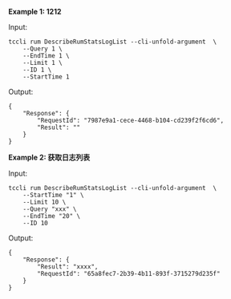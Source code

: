 **Example 1: 1212**



Input: 

```
tccli rum DescribeRumStatsLogList --cli-unfold-argument  \
    --Query 1 \
    --EndTime 1 \
    --Limit 1 \
    --ID 1 \
    --StartTime 1
```

Output: 
```
{
    "Response": {
        "RequestId": "7987e9a1-cece-4468-b104-cd239f2f6cd6",
        "Result": ""
    }
}
```

**Example 2: 获取日志列表**



Input: 

```
tccli rum DescribeRumStatsLogList --cli-unfold-argument  \
    --StartTime "1" \
    --Limit 10 \
    --Query "xxx" \
    --EndTime "20" \
    --ID 10
```

Output: 
```
{
    "Response": {
        "Result": "xxxx",
        "RequestId": "65a8fec7-2b39-4b11-893f-3715279d235f"
    }
}
```

